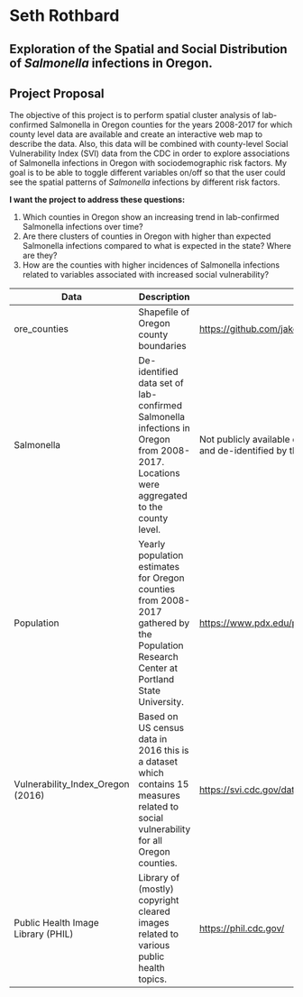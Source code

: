 # Seth Rothbard
## Exploration of the Spatial and Social Distribution of *Salmonella* infections in Oregon.

## Project Proposal
The objective of this project is to perform spatial cluster analysis of lab-
confirmed Salmonella in Oregon counties for the years 2008-2017 for which county
level data are available and create an interactive web map to describe the data.
Also, this data will be combined with county-level Social Vulnerability Index (SVI) data from the CDC
in order to explore associations of Salmonella infections in Oregon
with sociodemographic risk factors. My goal is to be able to toggle different variables on/off
so that the user could see the spatial patterns of *Salmonella* infections by different risk factors.

**I want the project to address these questions:**
1. Which counties in Oregon show an increasing trend in
lab-confirmed Salmonella infections over time?
2. Are there clusters of counties in
Oregon with higher than expected Salmonella infections compared to what is
expected in the state? Where are they?
3. How are the counties with higher
incidences of Salmonella infections related to variables associated with
increased social vulnerability?

| Data                                | Description                                                                                                                             | URL Link                                                                                                                       | Memo                                                                                                                                                                                                                                                         |
|-------------------------------------|-----------------------------------------------------------------------------------------------------------------------------------------|--------------------------------------------------------------------------------------------------------------------------------|--------------------------------------------------------------------------------------------------------------------------------------------------------------------------------------------------------------------------------------------------------------|
| ore_counties                        | Shapefile of Oregon county boundaries                                                                                                   | https://github.com/jakobzhao/geog571/tree/master/lectures/lec11/assets                                                         | Asset table data will be merged with this shapefile data based on  county name.                                                                                                                                                                              |
| Salmonella                          | De-identified data set of lab-confirmed Salmonella infections in Oregon from 2008-2017. Locations were aggregated to the county level.  | Not publicly available due to confidentiality concerns. Data were collected  and de-identified by the Oregon Health Authority. | Includes information regarding specific type of Salmonella infections and disease onset dates.                                                                                                                                                               |
| Population                          | Yearly population estimates for Oregon counties from 2008-2017 gathered by the Population Research Center at Portland State University. | https://www.pdx.edu/prc/population-reports-estimates                                                                           | Number of infections will be divided by population estimates to calculate infection rates (for example number of confirmed Salmonella cases per 10,000 people). Rates are  generally preferred over disease counts as an accurate measure of disease burden. |
| Vulnerability_Index_Oregon (2016)   | Based on US census data in 2016 this is a dataset which contains 15 measures related to social vulnerability for all Oregon counties.   | https://svi.cdc.gov/data-and-tools-download.html                                                                               | Variables include: socioeconomic status, race/ethnicity/language, housing composition, transportation, etc.                                                                                                                                                  |
| Public Health Image Library  (PHIL) | Library of (mostly) copyright cleared images related to various public health topics.                                                   | https://phil.cdc.gov/                                                                                                          | Will be used to gather images to make my website more aesthetically appealing/aid in user comprehension of my topic.                                                                                                                                         |

